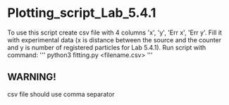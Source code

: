 # Plotting_script_Lab_5.4.1
To use this script create csv file with 4 columns 'x', 'y', 'Err x', 'Err y'. Fill it with experimental data (x is distance between the source and the counter and y is number of registered particles for Lab 5.4.1). Run script with command:
'''
python3 fitting.py <filename.csv>
'''

## WARNING!
csv file should use comma separator 